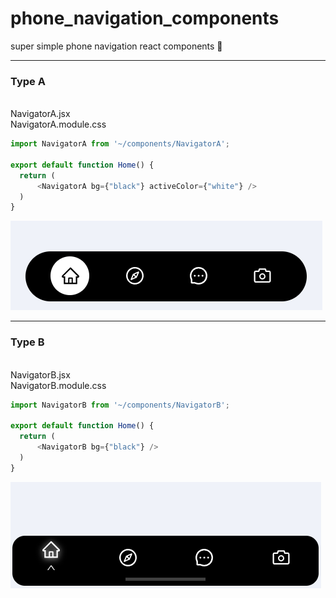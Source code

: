 # phone_navigation_components
super simple phone navigation react components 📱
<hr />
<h3>Type A</h3><br />
NavigatorA.jsx<br />
NavigatorA.module.css

```javascript
import NavigatorA from '~/components/NavigatorA';

export default function Home() {
  return (
      <NavigatorA bg={"black"} activeColor={"white"} />
  )
}
```
<img src="NavigatorA.PNG"/>
<hr />

<h3>Type B</h3><br />
NavigatorB.jsx<br />
NavigatorB.module.css

```javascript
import NavigatorB from '~/components/NavigatorB';

export default function Home() {
  return (
      <NavigatorB bg={"black"} />
  )
}
```
<img src="NavigatorB.PNG"/>
